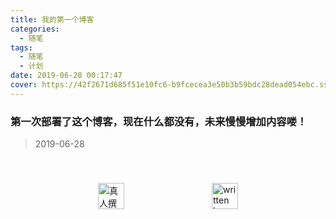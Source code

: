 ```yaml
---
title: 我的第一个博客
categories:
  - 随笔
tags:
  - 随笔
  - 计划
date: 2019-06-28 00:17:47
cover: https://42f2671d685f51e10fc6-b9fcecea3e50b3b59bdc28dead054ebc.ssl.cf5.rackcdn.com/illustrations/super_thank_you_obwk.svg
---
```


### 第一次部署了这个博客，现在什么都没有，未来慢慢增加内容喽！

> 2019-06-28

<div style="display: flex;align-items: center;justify-content: space-evenly;padding-top: 40px;">
  <img src="https://mirror.ghproxy.com/https://raw.githubusercontent.com/L1cardo/l1cardo.github.io/blog/themes/butterfly/source/img/notbyai_cn.png" alt="真人撰写" style="height: 42px;">
  <img src="https://mirror.ghproxy.com/https://raw.githubusercontent.com/L1cardo/l1cardo.github.io/blog/themes/butterfly/source/img/notbyai_en.png" alt="written by human" style="height: 42px;">
</div>